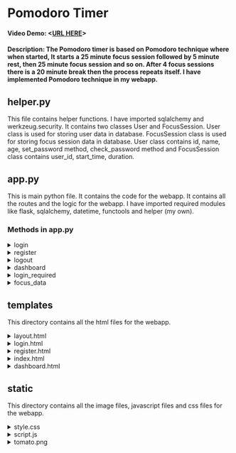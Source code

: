 # Pomodoro Timer

#### Video Demo: <[URL HERE](https://youtu.be/lSBIQdK4uIw)>

#### Description: The Pomodoro timer is based on Pomodoro technique where when started, It starts a 25 minute focus session followed by 5 minute rest, then 25 minute focus session and so on. After 4 focus sessions there is a 20 minute break then the process repeats itself. I have implemented Pomodoro technique in my webapp. 
## helper.py

This file contains helper functions. I have imported sqlalchemy and werkzeug.security. It contains two classes User and FocusSession. User class is used for storing user data in database. FocusSession class is used for storing focus session data in database. User class contains id, name, age, set_password method, check_password method and FocusSession class contains user_id, start_time, duration.

## app.py

This is main python file. It contains the code for the webapp. It contains all the routes and the logic for the webapp. I have imported required modules like flask, sqlalchemy, datetime, functools and helper (my own).

### Methods in app.py

<details>
<summary>login</summary>
This method accepts username and password and checks if it is correct or not. If correct, It redirects to index/home page. It renders login.html with /login route.
</details>

<details>
<summary>register</summary>
This method accepts username, password and confirmation and checks if password is equal to confirmation. If it is, then it checks if user is already in the database, If yes then a message appears on top of screen to say that user already exist. If not, then user is successfully registered. After registration, User is redirected to login page. It renders register.html with /register route.
</details>

<details>
<summary>logout</summary>
Logs out the user. It has /logout route.
</details>

<details>
<summary>dashboard</summary>
This method displays data of logged in user in table format. The table contains time of start of focus session and duration of focus session. This method renders dashboard.html with /dashboard route.
</details>

<details>
<summary>login_required</summary>
This method created a decorator to check if user is logged in or not to access a particular part (page) of the webapp.
</details>

<details>
<summary>focus_data</summary>
This is method which adds the data of focus session in the database. It has /focus_data route.
</details>

## templates
This directory contains all the html files for the webapp.

<details>
<summary>layout.html</summary>
This is the layout of the webapp. All the html files inherit this layout. It contains navigation bar in top having login, register, logout and dashboard buttons. It also contains a text with tomato image. 
</details>

<details>
<summary>login.html</summary>
This is login page. It inherits from layout. It contains login form. The form sends data to login route when submitted. The form asks for username and password.
</details>

<details>
<summary>register.html</summary>
This is register page. It inherits from layout. It contains register form. The form sends data to register route when submitted. The form asks for username, password and confirm password.
</details>

<details>
<summary>index.html</summary>
This is index/home page. It inherits form layout. It shows container displaying timer and start/stop button. 
</details>

<details>
<summary>dashboard.html</summary>
This is dashboard page. It inherits from layout. It contains a table. The table contains time of start of focus session and duration of focus session. 
</details>

## static

This directory contains all the image files, javascript files and css files for the webapp.

<details>
<summary>style.css</summary>
This is the css file. It contains all the styling for the webapp. This file is in CSS directory inside static. This is the part of page with is way too long. The code just kept getting messier and messier because I was learning new stuff as I worked on this project. I also used a very weird font at the beginning but then chose a simple font at the end. I was also confused about whether or not to include animations in the webapp but in the end I decided to include them.
</details>

<details>
<summary>script.js</summary>
This is the javascript file. It contains all the logic for the webapp. This file is in JS directory inside static. This is where the timer logic is implemented. I have used json to send data of time and duration of focus session to server.
</details>

<details>
<summary>tomato.png</summary>
It is a tomato image. This file is in Images directory inside static.
</details>

